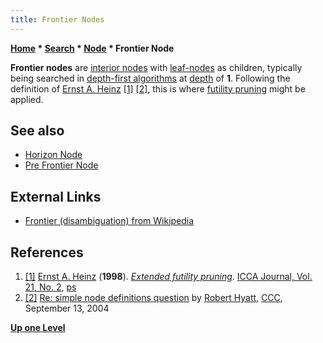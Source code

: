 ```yaml
---
title: Frontier Nodes
---
```

**[Home](Home "Home") * [Search](Search "Search") * [Node](Node "Node") * Frontier Node**

**Frontier nodes** are [interior nodes](Interior_Node "Interior Node") with [leaf-nodes](Leaf_Node "Leaf Node") as children, typically being searched in [depth-first algorithms](Depth-First "Depth-First") at [depth](Depth "Depth") of **1**. Following the definition of [Ernst A. Heinz](Ernst_A._Heinz "Ernst A. Heinz") <a id="cite-note-1" href="#cite-ref-1">[1]</a> <a id="cite-note-2" href="#cite-ref-2">[2]</a>, this is where [futility pruning](Futility_Pruning "Futility Pruning") might be applied.

## See also

- [Horizon Node](Horizon_Node "Horizon Node")
- [Pre Frontier Node](Pre_Frontier_Node "Pre Frontier Node")

## External Links

- [Frontier (disambiguation) from Wikipedia](https://en.wikipedia.org/wiki/Frontier_%28disambiguation%29)

## References

1. <a id="cite-ref-1" href="#cite-note-1">[1]</a> [Ernst A. Heinz](Ernst_A._Heinz "Ernst A. Heinz") (**1998**). *[Extended futility pruning](http://people.csail.mit.edu/heinz/dt/node18.html)*. [ICCA Journal, Vol. 21, No. 2](ICGA_Journal#21_2 "ICGA Journal"), [ps](http://people.csail.mit.edu/heinz/ps/ext_fut.ps.gz)
1. <a id="cite-ref-2" href="#cite-note-2">[2]</a> [Re: simple node definitions question](https://www.stmintz.com/ccc/index.php?id=387518) by [Robert Hyatt](Robert_Hyatt "Robert Hyatt"), [CCC](CCC "CCC"), September 13, 2004

**[Up one Level](Node "Node")**

